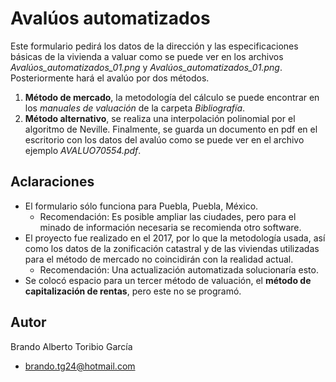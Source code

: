 # Avalúos automatizados
Este formulario pedirá los datos de la dirección y las especificaciones básicas de la vivienda a valuar como se puede ver en los archivos *Avalúos_automatizados_01.png* y *Avalúos_automatizados_01.png*. Posteriormente hará el avalúo por dos métodos.
1. **Método de mercado**, la metodología del cálculo se puede encontrar en los *manuales de valuación* de la carpeta *Bibliografía*. 
2. **Método alternativo**, se realiza una interpolación polinomial por el algoritmo de Neville.
Finalmente, se guarda un documento en pdf en el escritorio con los datos del avalúo como se puede ver en el archivo ejemplo *AVALUO70554.pdf*.
## Aclaraciones
- El formulario sólo funciona para Puebla, Puebla, México.
  - Recomendación: Es posible ampliar las ciudades, pero para el minado de información necesaria se recomienda otro software.
- El proyecto fue realizado en el 2017, por lo que la metodología usada, así como los datos de la zonificación catastral y de las viviendas utilizadas para el método de mercado no coincidirán con la realidad actual.
  - Recomendación: Una actualización automatizada solucionaría esto.
- Se colocó espacio para un tercer método de valuación, el **método de capitalización de rentas**, pero este no se programó.

## Autor
Brando Alberto Toribio García 
- brando.tg24@hotmail.com
